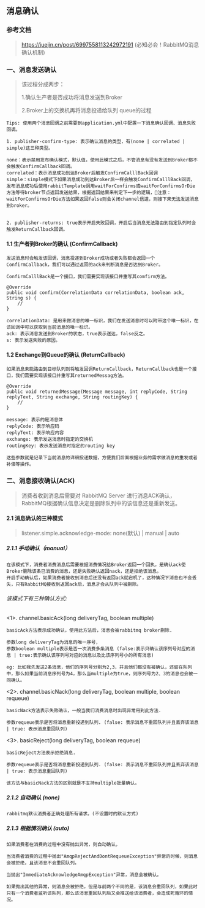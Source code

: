 ## 消息确认

### 参考文档
> https://juejin.cn/post/6997558113242972191 (必知必会！RabbitMQ消息确认机制)

### 一、消息发送确认
> 该过程分成两步：
> 
> 1.确认生产者是否成功将消息发送到Broker
> 
> 2.Broker上的交换机再将消息投递给队列 queue的过程

```
Tips: 使用两个消息回调之前需要到application.yml中配置一下消息确认回调、消息失败回调。

1. publisher-confirm-type: 表示确认消息的类型，有(none | correlated | simple)这三种类型。

none：表示禁用发布确认模式，默认值，使用此模式之后，不管消息有没有发送到Broker都不会触发ConfirmCallback回调。
correlated：表示消息成功到达Broker后触发ConfirmCalllBack回调
simple：simple模式下如果消息成功到达Broker后一样会触发ConfirmCalllBack回调，发布消息成功后使用rabbitTemplate调用waitForConfirms或waitForConfirmsOrDie方法等待broker节点返回发送结果，根据返回结果来判定下一步的逻辑，🚨注意：waitForConfirmsOrDie方法如果返回false则会关闭channel信道，则接下来无法发送消息到broker。


2. publisher-returns: true表示开启失败回调，开启后当消息无法路由到指定队列时会触发ReturnCallback回调。

```

#### 1.1 生产者到Broker的确认 (ConfirmCallback)

```
发送消息时会触发该回调，消息投递到Broker成功或者失败都会返回一个ConfirmCallback，我们可以通过返回的ack来判断消息是否达到Broker。

ConfirmCalllBack是一个接口，我们需要实现该接口并重写其comfirm方法。

@Override
public void confirm(CorrelationData correlationData, boolean ack, String s) {
    //
}

correlationData: 是用来做消息的唯一标识，我们在发送消息时可以附带这个唯一标识，在该回调中可以获取到当前消息的唯一标识。
ack: 表示消息发送到Broker的状态，true表示送达，false反之。
s: 表示发送失败的原因。
```
#### 1.2 Exchange到Queue的确认 (ReturnCallback)

```
如果消息未能路由到目标队列则将触发回调ReturnCallback，ReturnCallback也是一个接口，我们需要实现该接口并重写其returnedMessag方法。

@Override
public void returnedMessage(Message message, int replyCode, String replyText, String exchange, String routingKey) {
    //
}

message: 表示的是消息体
replyCode: 表示响应码
replyText: 表示响应内容
exchange: 表示发送消息时指定的交换机
routingKey: 表示发送消息时指定的routing key

这些参数就是记录下当前消息的详细投递数据，方便我们后面根据业务的需求做消息的重发或者补偿等操作。
```


### 二、消息接收确认(ACK)

> 消费者收到消息后需要对 RabbitMQ Server 进行消息ACK确认，RabbitMQ根据确认信息决定是删除队列中的该信息还是重新发送。

#### 2.1 消息确认的三种模式

> listener.simple.acknowledge-mode: none(默认) | manual | auto

##### 2.1.1 手动确认（manual）

```
在该模式下，消费者消费消息后需要根据消费情况给Broker返回一个回执，是确认ack使Broker删除该条已消费的消息，还是失败确认返回nack，还是拒绝该消息。
开启手动确认后，如果消费者接收到消息后还没有返回ack就宕机了，这种情况下消息也不会丢失，只有RabbitMQ接收到返回ack后，消息才会从队列中被删除。
```
###### 该模式下有三种确认方式:

<1>. channel.basicAck(long deliveryTag, boolean multiple)

```
basicAck方法表示成功确认，使用此方法后，消息会被rabbitmq broker删除.

参数long deliveryTag为消息的唯一序号，
参数boolean multiple表示是否一次消费多条消息 (false:表示只确认该序列号对应的消息 | true:表示确认该序列号对应的消息以及比该序列号小的所有消息)

eg: 比如我先发送2条消息，他们的序列号分别为2,3，并且他们都没有被确认，还留在队列中，那么如果当前消息序列号为4，那么当multiple为true，则序列号为2、3的消息也会被一同确认。

```

<2>. channel.basicNack(long deliveryTag, boolean multiple, boolean requeue)

```
basicNack方法表示失败确认，一般当我们消费消息时出现异常用到此方法.

参数requeue表示是否将消息重新投递到队列. (false: 表示消息不重回队列并且丢弃该消息 | true: 表示消息重回队列)

```

<3>. basicReject(long deliveryTag, boolean requeue)

```
basicReject方法表示拒绝消息.

参数requeue表示是否将消息重新投递到队列. (false: 表示消息不重回队列并且丢弃该消息 | true: 表示消息重回队列)

该方法与basicNack方法的区别就是不支持multiple批量确认。
```

##### 2.1.2 自动确认 (none)

```
rabbitmq默认消费者正确处理所有请求。(不设置时的默认方式)
```

##### 2.1.3 根据情况确认 (auto)

```
如果消费者在消费的过程中没有抛出异常，则自动确认。

当消费者消费的过程中抛出"AmqpRejectAndDontRequeueException"异常的时候，则消息会被拒绝，且该消息不会重回队列。

当抛出"ImmediateAcknowledgeAmqpException"异常，消息会被确认。

如果抛出其他的异常，则消息会被拒绝，但是与前两个不同的是，该消息会重回队列，如果此时只有一个消费者监听该队列，那么该消息重回队列后又会推送给该消费者，会造成死循环的情况。
```